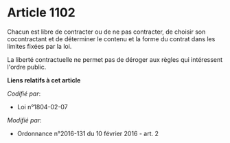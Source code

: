 # Article 1102

Chacun est libre de contracter ou de ne pas contracter, de choisir son cocontractant et de déterminer le contenu et la forme
du contrat dans les limites fixées par la loi. 

La liberté contractuelle ne permet pas de déroger aux règles qui intéressent l'ordre public.

**Liens relatifs à cet article**

_Codifié par_:

  - Loi n°1804-02-07

_Modifié par_:

  - Ordonnance n°2016-131 du 10 février 2016 - art. 2
